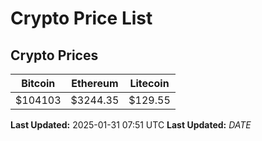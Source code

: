 # Crypto Price List

## Crypto Prices
| Bitcoin | Ethereum | Litecoin |
| ------- | -------- | -------- |
| $104103 | $3244.35 | $129.55 |
**Last Updated:** 2025-01-31 07:51 UTC
**Last Updated:** $DATE$
